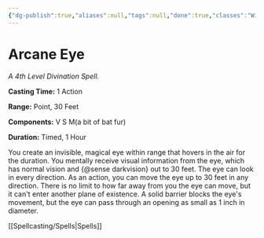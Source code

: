 ```yaml
---
{"dg-publish":true,"aliases":null,"tags":null,"done":true,"classes":"Wizard, Artificer,","spellLevel":4,"school":"Divination","source":"PHB","permalink":"/spells/arcane-eye/","dgHomeLink":false,"dgPassFrontmatter":true}
---
```


# Arcane Eye
*A 4th Level Divination Spell.*

**Casting Time:** 1 Action

**Range:** Point, 30 Feet

**Components:** V S M(a bit of bat fur)

**Duration:** Timed, 1 Hour

You create an invisible, magical eye within range that hovers in the air for the duration.
You mentally receive visual information from the eye, which has normal vision and {@sense darkvision} out to 30 feet. The eye can look in every direction.
As an action, you can move the eye up to 30 feet in any direction. There is no limit to how far away from you the eye can move, but it can't enter another plane of existence. A solid barrier blocks the eye's movement, but the eye can pass through an opening as small as 1 inch in diameter.

[[Spellcasting/Spells|Spells]]